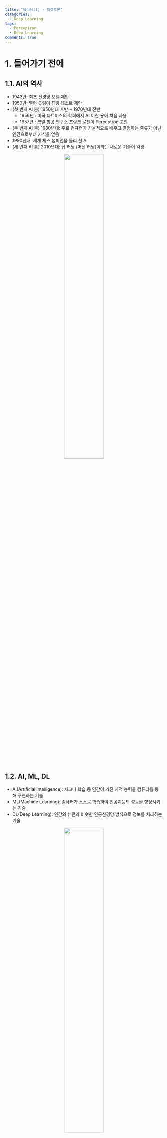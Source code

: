 ```yaml
---
title: "딥러닝(1) - 퍼셉트론"
categories:
  - Deep Learning
tags:
  - Perceptron
  - Deep Learning
comments: true
---
```

# 1. 들어가기 전에
## 1.1. AI의 역사
- 1943년: 최초 신경망 모델 제안
- 1950년: 앨런 튜링이 튜링 테스트 제안
- (첫 번째 AI 붐) 1950년대 후반 ~ 1970년대 전반
	- 1956년 : 미국 다트머스의 학회에서 AI 이란 용어 처음 사용 
	- 1957년 : 코넬 항공 연구소 프랑크 로젠이 Perceptron 고안
- (두 번째 AI 붐) 1980년대: 주로 컴퓨터가 자율적으로 배우고 결정하는 종류가 아닌 인간으로부터 지식을 얻음 
- 1990년대: 세계 체스 챔피언을 물리 친 AI
- (세 번째 AI 붐) 2010년대: 딥 러닝 (머신 러닝)이라는 새로운 기술이 각광
<center><img src="https://mioscode.github.io/assets/images/dl1/history.jpg" width="50%"></center>

## 1.2. AI, ML, DL
- AI(Artificial Intelligence): 사고나 학습 등 인간이 가진 지적 능력을 컴퓨터를 통해 구현하는 기술
- ML(Machine Learning): 컴퓨터가 스스로 학습하여 인공지능의 성능을 향상시키는 기술
- DL(Deep Learning): 인간의 뉴런과 비슷한 인공신경망 방식으로 정보를 처리하는 기술
<center><img src="https://mioscode.github.io/assets/images/dl1/ai_ml_dl.png" width="50%"></center>

## 1.3. Machine Learning
1. 먼저 그림과 같이 컴퓨터에게 문제와 답을 알려줍니다.
2. 이후, 관련 문제를 내면 컴퓨터가 정답을 알아 맞추게 됩니다.
> 이것이 가능한 이유는 컴퓨터가 데이터(문제) 답(label)으로 학습하며 직접 프로그램(알고리즘)을 작성하기 때문
<center><img src="https://mioscode.github.io/assets/images/dl1/ml.png" width="50%"></center>

### 종류
#### 1) 지도학습 (Supervised Learning)
훈련데이터와 정답을 가지며, 데이터를 분류/예측하는 함수를 만들어내는 기계학습 방법
- 분류: KNN(K-Nearest Neighbors), 나이브 베이즈, 결정트리, 서포트 벡터머신, 아프리오 알고리즘
- 회귀: 선형회귀(Linear Regression), 신경망

#### 2) 비지도학습 (Unsupervised/Predictive Learning)
정답없이 훈련데이터만 가지고 데이터로부터 숨겨진 패턴을 탐색하는 기계학습의 방법
- 클러스터링: 연관규칙(apriori), k-means

#### 3) 강화학습 (Reinforcement Learning)
어떤 환경에서 정의된 에이전트가 현재 상태를 인식하여 선택 가능한 행동들 중 보상을 최대화하는 행동 혹은 행동 순서를 선택하는 방법

## 1.4. Deep Learning
- 딥 러닝은 최신 인공 신경망(Artificial neural network) 기술로 인간 두뇌의 메커니즘을 시뮬레이션
- 인간의 뇌는 정보를 전달하기 위해 뉴런(neuron)과 뉴런들을 연결하는 시냅스(synapse)로 구성
- 인공 신경망(또는 단순히 신경망이라고 함)은 이러한 뉴런과 시냅스를 모델링
- 이 모델은 두 번째 AI 붐 중에 적극적으로 연구되었지만 레이어 매우 작았고, 이후 기술 발전으로 인해 대규모 네트워크로 확장되어 컴퓨터가 심층 학습을 실행할 수 있게됨
<center><img src="https://mioscode.github.io/assets/images/dl1/neural_network.jpg" width="50%"></center>

# 2. Perceptron

## 2.1. 개념
- 1943년 미국 신경외과 의사인 워렌 멕컬록에 의해서 발단이 되었고, 1957년 코넬 항공 연구소(Cornell Aeronautical Lab)의 프랑크 로젠블라트(Frank Rosenblatt)가 퍼셉트론 알고리즘을 고안했습니다.

### Neuron과 Threshold
- 뉴런은 특정 자극(impulse) 이 있다면 그 자극이 어느 역치(threshold) 이상이여야 활성화(activation)
- 활동전위(action potential)가 축삭(axon)을 따라 내려가면서 세포막 안팎의 극성이 변화 -> 다른 뉴런에서 온 신호에 반응하여 막이 역치(threshold) 전위에 도달하면 Na+ 및 K+ 개폐 이온 채널이 여닫힘 -> 활동전위가 시작될 때 Na+ 채널이 열리고 Na+가 축삭 안으로 들어와 탈분극(Depolarization) -> 재분극은 K+ 채널이 열리고 K+가 축삭 밖으로 나갈 때 일어남 -> 채널의 개폐로 세포 안팎 극성이 변화 -> 신경 자극은 한 방향으로만 이동하여 축삭 말단(axon ending)에서 다른 뉴런으로 신호를 전달
<center><img src="https://mioscode.github.io/assets/images/dl1/action_potential.gif" width="50%"></center>
<center><img src="https://mioscode.github.io/assets/images/dl1/action_potential.png" width="50%"></center>

### Perceptron과 $\theta$
- 뉴런을 모방함
<center><img src="https://mioscode.github.io/assets/images/dl1/neural_network_perceptron.png" width="50%"></center>

- 입력(input) 신호의 총합이 정해진 임계값($\theta$) 넘었을 때 $1$을 출력(output), 넘지 못하면 $0$ 또는 $-1$ 출력
- 각 입력신호에 고유한 weight 부여되며 기계학습은 이 weight(입력을 조절하니 매개변수로도 볼 수 있음)의 값을 정하는 작업

<center><img src="https://mioscode.github.io/assets/images/dl1/perceptron_1.png" width="50%"></center>
<center><img src="https://mioscode.github.io/assets/images/dl1/perceptron_2.png" width="50%"></center>
<center><img src="https://mioscode.github.io/assets/images/dl1/perceptron_3.png" width="50%"></center>
<center><img src="https://mioscode.github.io/assets/images/dl1/perceptron_4.png" width="50%"></center>

## 2.2. 학습 방법
1. 처음에는 인간이 임의로 weight로 시작
2. 머신이 학습 데이터를 퍼셉트론 모형에 입력하며 분류가 잘못됐을 때 weight를 개선 (인간이 문제 틀렸을 때 다시 푸는 것과 유사 -> 학습이라고 부름)
<center><img src="https://mioscode.github.io/assets/images/dl1/machine_learning.jpg" width="50%"></center>

## 2.3. 가중치(weight)와 편향(bias)
- 앞의 퍼셉트론 수식에서 나오는 세타$\theta$를 $-b$로 치환하여 좌변으로 넘기면 아래와 같이 되며 여기에서 $b$를 편향(bias)라고 할 수 있다.

$$\begin{matrix}
b+w_1x_1+w_2x_2<0 \Rightarrow 0\\
b+w_1x_1+w_2x_2 \geqq 0 \Rightarrow 1
\end{matrix}$$

- 기계학습 분야에서는 모델이 학습 데이터에 과적합(overfitting)되는 것을 방지하는 것이 중요
  - 과적합: 모델이 엄청 유연해서 학습 데이터는 귀신같이 잘 분류하지만, 다른 평가 데이터를 넣어봤을 때는 제대로 성능을 발휘하지 못하는 것을 말한다. 어느 데이터를 넣어도 일반적으로 잘 들어맞는 모델을 만드는 것이 중요하다.
- 편향이 높을 수록 그만큼 분류의 기준이 엄격하다는 것을 의미하며 모델이 간단해지는 경향이 있고 (변수가 적고 더 일반화 되는 경우) 오히려 과소적합(underfitting)의 위험이 발생하게 된다. 
- 편향이 낮을수록 한계점이 낮아 데이터의 허용범위가 넓어지는 만큼 학습 데이터에만 잘 들어맞는 모델이 만들어질 수 있으며 모델이 더욱 복잡해질 것이다. 허용범위가 넓어지는 만큼 필요 없는 노이즈가 포함될 가능성도 높다. 이를 편향과 분산의 트레이드오프 관계라고 보통 부른다.

## 2.4. 선형 분류(linear classifier)
- 퍼셉트론의 출력 값은 앞에서 말했듯이 1 또는 0(or -1)이기 때문에 학습 데이터가 선형적으로 분리될 수 있을 때 적합한 알고리즘
- 선형 분류는 평면 상에 선을 쫙 그어서 여기 넘으면 A, 못 넘으면 B 이런식으로 선을 기준으로 분류하는 것 의미
- 학습이 반복될수록 선 기울기 달라짐 (학습을 하면서 weight가 계속 조정됨)
<center><img src="https://mioscode.github.io/assets/images/dl1/perceptron_example.png" width="50%"></center>

## 2.5. 퍼셉트론의 한계점
- AND와 OR과 같은 선형 데이터는 분류 가능하지만, XOR과 같은 형태의 비선형 데이터는 분류가 불가능하다
  - AND 게이트: x1과 x2 중 모두(and) 1일때 1을 출력

    |$x_1$|$x_2$|$y$|
    |:-:|:-:|:-:|
    |0|0|0|
    |0|1|0|
    |1|0|0|
    |1|1|1|

    > #### python numpy 패키지
    > 1. 숫자배열 연산을 위한 라이브러리입니다.
    > 2. numpy array는 파이썬 리스트보다 속도가 빠르며 리스트간 연산에 편의성을 제공합니다.
    > 3. sorting이나 indexing, intersection을 찾는 경우에도 속도가 빠릅니다.
    > 4. 평균, 중앙값, 최빈값, 사분위수, 분산, 표준편차를 찾는 경우에도 리스트보다 훨씬 코드가 간단하고 속도가 빠릅니다.

    ```python
    import numpy as np

    def AND(x1, x2):
      x = np.array([x1,x2])
      w = np.array([0.5,0.5])
      theta = 0.7
      if np.sum(w*x) <= theta:
          return 0
      else:
          return 1

    inputData = np.array([[0,0],[1,0],[0,1],[1,1]])

    for x in inputData:
        print(x[0],", ",x[1]," ==> ",AND(x[0],x[1]), sep = '')
    ```
  - OR 게이트: x1과 x2 중 하나만(or) 1이면 1을 출력
 
    |$x_1$|$x_2$|$y$|
    |:-:|:-:|:-:|
    |0|0|0|
    |0|1|1|
    |1|0|1|
    |1|1|1|

    ```python
    def OR(x1,x2):
      w = np.array([0.5,0.5])
      theta = 0
      if np.sum(w*x) <= theta:
          return 0
      else:
          return 1
    inputData = np.array([[0,0],[1,0],[0,1],[1,1]])

    for x in inputData:
        print(x[0],", ",x[1]," ==> ",OR(x[0],x[1]), sep = '')
    ```
  - NAND 게이트: x1과 x2 중 하나만(or) 0이면 1을 출력

    |$x_1$|$x_2$|$y$|
    |:-:|:-:|:-:|
    |0|0|1|
    |0|1|1|
    |1|0|1|
    |1|1|0|

    ```python
    def NAND(x1,x2):
      x = np.array([x1,x2])
      w = np.array([-0.5,-0.5])
      theta = -0.7
      if np.sum(w*x) <= theta:
          return 0
      else:
          return 1
    inputData = np.array([[0,0],[1,0],[0,1],[1,1]])

    for x in inputData:
        print(x[0],", ",x[1]," ==> ",OR(x[0],x[1]), sep = '')
    ```
  - XOR 게이트: x1과 x2 중 어느 한쪽이 1일 때만 1을 출력 (둘다 1이면 0 출력)

    |$x_1$|$x_2$|$y$|
    |:-:|:-:|:-:|
    |0|0|0|
    |0|1|1|
    |1|0|1|
    |1|1|0|

    <center><img src="https://mioscode.github.io/assets/images/dl1/xor.gif" width="100%"></center>

- 한계점이 밝혀지면서 한동안 소외 받았고, 퍼셉트론을 제시한 로젠블랫은 자살 같은 사고로 세상을 떠났고 시간이 흐른 뒤에야 그의 업적이 재조명 받았다. 

## 2.6. 다층 퍼셉트론(Multi Layer Perceptron)을 통한 한계 극복
- 단층 퍼셉트론: AND, OR, NAND 게이트와 같이 입력층에 가중치를 곱해 바로 출력되는 퍼셉트론 
  <center><img src="https://mioscode.github.io/assets/images/dl1/perceptron.png" width="50%"></center>

- 다층 퍼셉트론: 퍼셉트론을 층으로 쌓은 것으로,입력층과 출력층 사이 은닉층이 존재하는 것
  <center><img src="https://mioscode.github.io/assets/images/dl1/multi_perceptron.png" width="50%"></center>

- 위와 같은 다층 퍼셉트론(AND, OR, NAND를 조합)으로 XOR 게이트를 구현할 수 있음
  <center><img src="https://mioscode.github.io/assets/images/dl1/XOR_1.png" width="50%"></center>
  <center><img src="https://mioscode.github.io/assets/images/dl1/gate.png" width="50%"></center>

  |$x_1$|$x_2$|$s_1$|$s_2$|$y$|
  |:-:|:-:|:-:|:-:|:-:|
  |0|0|1|0|0|
  |0|1|1|1|1|
  |1|0|1|1|1|
  |1|1|0|1|0|

```python
def XOR(x1, x2):
  return AND(NAND(x1,x2), OR(x1,x2))

inputData = np.array([[0,0],[1,0],[0,1],[1,1]])
for x in inputData:
  print(x[0],", ",x[1]," ==> ",XOR(x[0],x[1]), sep = '')
```

# Reference
- https://journal.jp.fujitsu.com/en/2016/02/09/01/
- https://sacko.tistory.com/10?category=632408
- https://www.neuraldesigner.com/blog/perceptron-the-main-component-of-neural-networks
- https://github.com/chaitjo/Perceptron
- http://ecee.colorado.edu/~ecen4831/lectures/NNet3.html